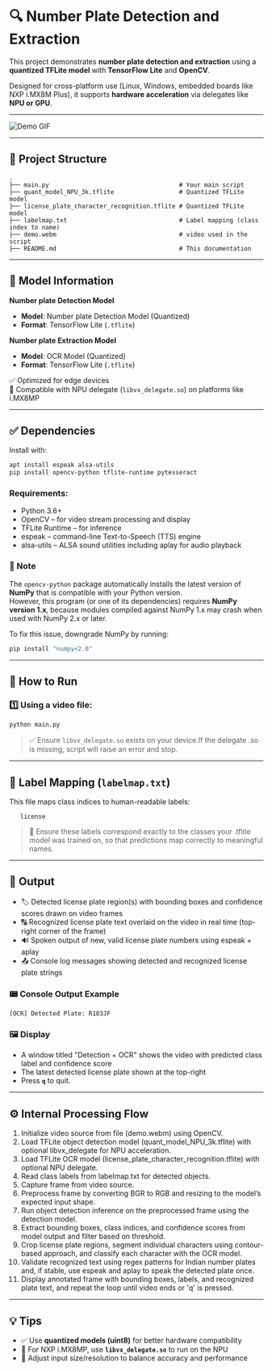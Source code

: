 # 🔍 Number Plate Detection and Extraction 

This project demonstrates **number plate detection and extraction** using a **quantized TFLite model**  with **TensorFlow Lite** and **OpenCV**.

Designed for cross-platform use (Linux, Windows, embedded boards like NXP i.MX8M Plus), it supports **hardware acceleration** via delegates like **NPU or GPU**.

---

![Demo GIF](output.gif)

---

## 📁 Project Structure

```
.
├── main.py                                    # Your main script 
├── quant_model_NPU_3k.tflite                  # Quantized TFLite model 
├── license_plate_character_recognition.tflite # Quantized TFLite model
├── labelmap.txt                               # Label mapping (class index to name)  
├── demo.webm                                  # video used in the script 
├── README.md                                  # This documentation
```

---

## 🧠 Model Information

**Number plate Detection Model**

- **Model**: Number plate Detection Model (Quantized)  
- **Format**: TensorFlow Lite (`.tflite`)

**Number plate Extraction Model**

- **Model**: OCR Model (Quantized)  
- **Format**: TensorFlow Lite (`.tflite`)  

✅ Optimized for edge devices  
🧠 Compatible with NPU delegate (`libvx_delegate.so`) on platforms like i.MX8MP

---

## ✅ Dependencies

Install with:

```bash
apt install espeak alsa-utils
pip install opencv-python tflite-runtime pytesseract
```

### Requirements:
- Python 3.6+
- OpenCV – for video stream processing and display
- TFLite Runtime – for inference
- espeak – command-line Text-to-Speech (TTS) engine
- alsa-utils – ALSA sound utilities including aplay for audio playback

### 🔎 Note  
The `opencv-python` package automatically installs the latest version of **NumPy** that is compatible with your Python version.  
However, this program (or one of its dependencies) requires **NumPy version 1.x**, because modules compiled against NumPy 1.x may crash when used with NumPy 2.x or later.

To fix this issue, downgrade NumPy by running:  
```bash
pip install "numpy<2.0"
```
---

## 🚀 How to Run

### 1️⃣ Using a video file:

```bash
python main.py
```
> ✅ Ensure `libvx_delegate.so` exists on your device.If the delegate .so is missing, script will raise an error and stop.

---

## 📝 Label Mapping (`labelmap.txt`)

This file maps class indices to human-readable labels:

```text
   license
```

> 🔁 Ensure these labels correspond exactly to the classes your .tflite model was trained on, so that predictions map correctly to meaningful names.

---

## 🎯 Output

- 🏷️ Detected license plate region(s) with bounding boxes and confidence scores drawn on video frames
- 🔠 Recognized license plate text overlaid on the video in real time (top-right corner of the frame)
- 🔊 Spoken output of new, valid license plate numbers using espeak + aplay
- 📤 Console log messages showing detected and recognized license plate strings

### 📟 Console Output Example

```text
[OCR] Detected Plate: R183JF
```

### 🖼️ Display

- A window titled "Detection + OCR" shows the video with predicted class label and confidence score
- The latest detected license plate shown at the top-right
- Press **`q`** to quit.

---

## ⚙️ Internal Processing Flow

1. Initialize video source from file (demo.webm) using OpenCV.
2. Load TFLite object detection model (quant_model_NPU_3k.tflite) with optional libvx_delegate for NPU acceleration.
3. Load TFLite OCR model (license_plate_character_recognition.tflite) with optional NPU delegate.
4. Read class labels from labelmap.txt for detected objects.
5. Capture frame from video source.
6. Preprocess frame by converting BGR to RGB and resizing to the model’s expected input shape.
7. Run object detection inference on the preprocessed frame using the detection model.
8. Extract bounding boxes, class indices, and confidence scores from model output and filter based on threshold.
9. Crop license plate regions, segment individual characters using contour-based approach, and classify each character with the OCR model.
10. Validate recognized text using regex patterns for Indian number plates and, if stable, use espeak and aplay to speak the detected plate once.
11. Display annotated frame with bounding boxes, labels, and recognized plate text, and repeat the loop until video ends or 'q' is pressed.

---

## 💡 Tips

- ✅ Use **quantized models (uint8)** for better hardware compatibility
- 🚀 For NXP i.MX8MP, use **`libvx_delegate.so`** to run on the NPU
- 📏 Adjust input size/resolution to balance accuracy and performance
